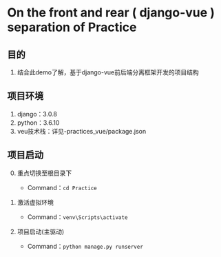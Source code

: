 # On the front and rear ( django-vue ) separation of Practice

## 目的
1. 结合此demo了解，基于django-vue前后端分离框架开发的项目结构

## 项目环境
1. django：3.0.8
2. python：3.6.10
3. veu技术栈：详见-practices_vue/package.json

## 项目启动
0. 重点切换至根目录下
    - Command：`cd Practice`
    
1. 激活虚拟环境
    - Command：`venv\Scripts\activate`

2. 项目启动(主驱动)
    - Command：`python manage.py runserver`